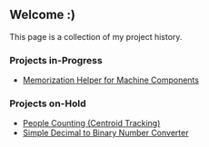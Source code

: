 ## Welcome :)

This page is a collection of my project history.

### Projects in-Progress

- [Memorization Helper for Machine Components](https://github.com/LucasLWH/MS2_Trainer)

### Projects on-Hold

- [People Counting (Centroid Tracking)](https://github.com/LucasLWH/ppl_count_legacy/blob/master/README.md)
- [Simple Decimal to Binary Number Converter](https://github.com/LucasLWH/dec2bin)
